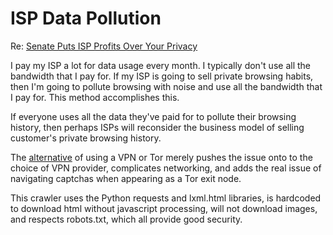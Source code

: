 # ISP Data Pollution

Re: [Senate Puts ISP Profits Over Your Privacy](https://www.eff.org/deeplinks/2017/03/senate-puts-isp-profits-over-your-privacy)
 
I pay my ISP a lot for data usage every month. I typically don't use all the bandwidth that I pay for.
If my ISP is going to sell private browsing habits, then I'm going to pollute browsing with noise
and use all the bandwidth that I pay for. This method accomplishes this.

If everyone uses all the data they've paid for to pollute their browsing history, then perhaps ISPs will
reconsider the business model of selling customer's private browsing history.

The [alternative](https://arstechnica.com/information-technology/2017/03/how-isps-can-sell-your-web-history-and-how-to-stop-them/) of using a VPN or Tor merely pushes the issue onto to
the choice of VPN provider, complicates networking, and adds the
real issue of navigating captchas when appearing as a Tor exit node.

This crawler uses the Python requests and lxml.html libraries, is hardcoded
to download html without javascript processing, will not download
images, and respects robots.txt, which all provide good security.
